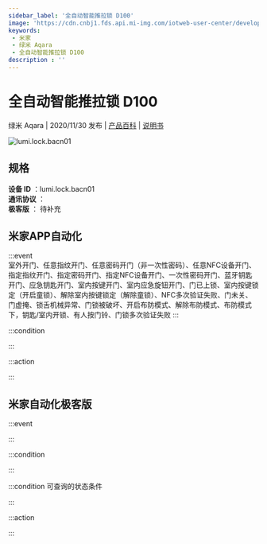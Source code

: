 ```yaml
---
sidebar_label: '全自动智能推拉锁 D100'
image: 'https://cdn.cnbj1.fds.api.mi-img.com/iotweb-user-center/developer_1679047767663W7N2jmTS.png?GalaxyAccessKeyId=AKVGLQWBOVIRQ3XLEW&Expires=9223372036854775807&Signature=WXgbrf1y7tGV+TgVHEmhO6Gl8fE='
keywords: 
 - 米家
 - 绿米 Aqara
 - 全自动智能推拉锁 D100
description : ''
---
```

# 全自动智能推拉锁 D100

绿米 Aqara | 2020/11/30 发布 | [产品百科](https://home.mi.com/webapp/content/baike/product/index.html?model=lumi.lock.bacn01/) | [说明书](https://home.mi.com/views/introduction.html?model=lumi.lock.bacn01&region=cn)

![lumi.lock.bacn01](https://cdn.cnbj1.fds.api.mi-img.com/iotweb-user-center/developer_1679047767663W7N2jmTS.png?GalaxyAccessKeyId=AKVGLQWBOVIRQ3XLEW&Expires=9223372036854775807&Signature=WXgbrf1y7tGV+TgVHEmhO6Gl8fE=)

## 规格  
> 
**设备 ID** ：lumi.lock.bacn01  
**通讯协议** ：  
**极客版**  ： 待补充 


## 米家APP自动化  

:::event  
室外开门、任意指纹开门、任意密码开门（非一次性密码）、任意NFC设备开门、指定指纹开门、指定密码开门、指定NFC设备开门、一次性密码开门、蓝牙钥匙开门、应急钥匙开门、室内按键开门、室内应急旋钮开门、门已上锁、室内按键锁定（开启童锁）、解除室内按键锁定（解除童锁）、NFC多次验证失败、门未关、门虚掩、锁舌机械异常、门锁被破坏、开启布防模式、解除布防模式、布防模式下，钥匙/室内开锁、有人按门铃、门锁多次验证失败
:::

:::condition  

:::

:::action   

:::

## 米家自动化极客版  

:::event  

:::

:::condition  

:::

:::condition 可查询的状态条件  

:::

:::action  

:::

        
